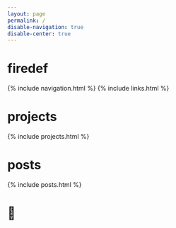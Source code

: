 ```yaml
---
layout: page
permalink: /
disable-navigation: true
disable-center: true
---
```

<script src="https://polyfill.io/v3/polyfill.min.js?features=es6"></script>
<script type="text/javascript" id="MathJax-script" async
  src="https://cdn.jsdelivr.net/npm/mathjax@3/es5/tex-chtml.js">
</script>

<div class="home-page-main waypoint">
  <div class="entries-list reveal">
      <h1 class="home-page-label firedef">firedef</h1>
      {% include navigation.html %}
      {% include links.html %}
  </div>
</div>

<div class="home-page-projects waypoint">
  <h1 class="home-page-label projects">projects</h1>
  <div class="entries-list reveal">
      {% include projects.html %}
  </div>
</div>

<div class="home-page-posts waypoint">
  <h1 class="home-page-label posts">posts</h1>
  <div class="entries-list reveal">
      {% include posts.html %}
  </div>
</div>

<div class="home-page-other waypoint">
  <div class="entries-list reveal">
      <h1 class="home-page-label other loader unloaded">🤨</h1>
  </div>
</div>

<div class="home-page-end waypoint">
</div>